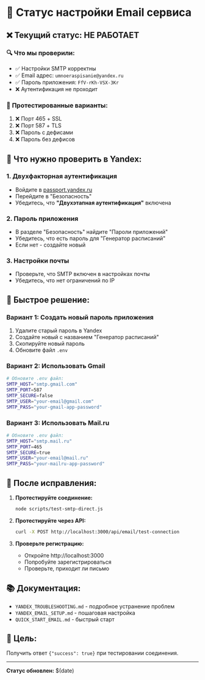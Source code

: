 # 📧 Статус настройки Email сервиса

## ❌ **Текущий статус: НЕ РАБОТАЕТ**

### 🔍 **Что мы проверили:**
- ✅ Настройки SMTP корректны
- ✅ Email адрес: `umnoeraspisanie@yandex.ru`
- ✅ Пароль приложения: `FfV-rKh-VSX-3Kr`
- ❌ Аутентификация не проходит

### 🧪 **Протестированные варианты:**
1. ❌ Порт 465 + SSL
2. ❌ Порт 587 + TLS  
3. ❌ Пароль с дефисами
4. ❌ Пароль без дефисов

## 🔧 **Что нужно проверить в Yandex:**

### 1. **Двухфакторная аутентификация**
- Войдите в [passport.yandex.ru](https://passport.yandex.ru)
- Перейдите в "Безопасность"
- Убедитесь, что **"Двухэтапная аутентификация"** включена

### 2. **Пароль приложения**
- В разделе "Безопасность" найдите "Пароли приложений"
- Убедитесь, что есть пароль для "Генератор расписаний"
- Если нет - создайте новый

### 3. **Настройки почты**
- Проверьте, что SMTP включен в настройках почты
- Убедитесь, что нет ограничений по IP

## 🚀 **Быстрое решение:**

### Вариант 1: Создать новый пароль приложения
1. Удалите старый пароль в Yandex
2. Создайте новый с названием "Генератор расписаний"
3. Скопируйте новый пароль
4. Обновите файл `.env`

### Вариант 2: Использовать Gmail
```bash
# Обновите .env файл:
SMTP_HOST="smtp.gmail.com"
SMTP_PORT=587
SMTP_SECURE=false
SMTP_USER="your-email@gmail.com"
SMTP_PASS="your-gmail-app-password"
```

### Вариант 3: Использовать Mail.ru
```bash
# Обновите .env файл:
SMTP_HOST="smtp.mail.ru"
SMTP_PORT=465
SMTP_SECURE=true
SMTP_USER="your-email@mail.ru"
SMTP_PASS="your-mailru-app-password"
```

## 🧪 **После исправления:**

1. **Протестируйте соединение:**
   ```bash
   node scripts/test-smtp-direct.js
   ```

2. **Протестируйте через API:**
   ```bash
   curl -X POST http://localhost:3000/api/email/test-connection
   ```

3. **Проверьте регистрацию:**
   - Откройте http://localhost:3000
   - Попробуйте зарегистрироваться
   - Проверьте, приходит ли письмо

## 📚 **Документация:**
- `YANDEX_TROUBLESHOOTING.md` - подробное устранение проблем
- `YANDEX_EMAIL_SETUP.md` - пошаговая настройка
- `QUICK_START_EMAIL.md` - быстрый старт

## 🎯 **Цель:**
Получить ответ `{"success": true}` при тестировании соединения.

---

**Статус обновлен:** $(date)
